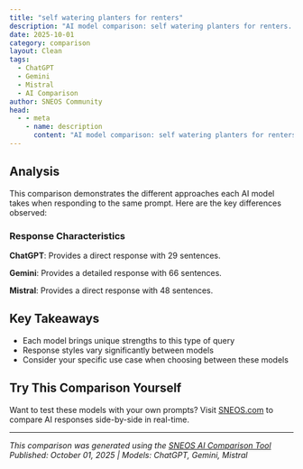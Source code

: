 ```yaml
---
title: "self watering planters for renters"
description: "AI model comparison: self watering planters for renters..."
date: 2025-10-01
category: comparison
layout: Clean
tags:
  - ChatGPT
  - Gemini
  - Mistral
  - AI Comparison
author: SNEOS Community
head:
  - - meta
    - name: description
      content: "AI model comparison: self watering planters for renters..."
---
```


<ChatComparison
  title="self watering planters for renters"
  prompt="self watering planters for renters"
  :responses='{
    "ChatGPT": "Self-watering planters are a great solution for renters because they make plant care easier and are usually portable, so you don\u2019t have to worry about permanent modifications to your space. Here are some excellent options and tips for self-watering planters suitable for renters:\n\n### Top Self-Watering Planters for Renters\n\n1. **Lechuza Self-Watering Planters**\n   - Stylish and modern look.\n   - Built-in water reservoir that keeps soil moist for weeks.\n   - Lightweight and portable.\n   - Good variety of sizes for indoor use.\n   \n2. **Bloem Lucca Self-Watering Planter**\n   - Affordable and simple design.\n   - Made from durable plastic with a water reservoir.\n   - Includes a water level indicator.\n   - Great for herbs, flowers, and small plants.\n\n3. **NurseryMate Self-Watering Planters**\n   - Available in kits with containers and soil pods.\n   - Easy to move around.\n   - Great for beginners.\n   \n4. **Levoit Self-Watering Herb Garden**\n   - Compact, ideal for windowsills.\n   - Comes with built-in water reservoir.\n   - Perfect for renters who want to grow kitchen herbs.\n\n5. **Boseto Self-Watering Planter Boxes**\n   - Larger capacity for multiple plants.\n   - Made from resin/plastic, lightweight.\n   - Suitable for balcony or indoor use.\n\n### Tips for Renters Using Self-Watering Planters\n- **Avoid heavy or large ceramic planters** that might damage surfaces.\n- Place planters on a tray or waterproof mat to protect floors or window sills from any possible leaks.\n- Choose planters with clear or visible water indicators to avoid over or underwatering.\n- Since these planters retain moisture, be sure to occasionally check soil health to prevent root rot.\n- Consider portable planters you can easily move outdoors or bring inside depending on the season.\n\n### Where to Buy\n- Amazon\n- Home Depot or Lowe\u2019s\n- Local garden centers\n- Online specialty plant shops\n\nWould you like recommendations for specific plant types or budget options?",
    "Gemini": "Okay, let\u0027s talk about self-watering planters for renters! They are a great way to keep your plants happy with minimal effort, especially when you might move frequently or have unpredictable schedules.\n\n**Why Self-Watering Planters are Great for Renters:**\n\n*   **Convenience:** Less frequent watering is ideal for busy lifestyles.\n*   **Plant Health:** Consistent moisture helps plants thrive.\n*   **Less Mess:** Reduces the chances of overwatering and spills (important for protecting rental properties).\n*   **Mobility:** Most are lightweight and easy to move when you relocate.\n*   **Variety:** Available in various sizes, styles, and materials to suit your decor.\n*   **Good for Travel:** Easier to leave your plants for a few days or a week.\n\n**Types of Self-Watering Planters (Suitable for Renters):**\n\nHere are a few of the most popular and renter-friendly options:\n\n1.  **Reservoir-Based Planters:**\n\n    *   **How they work:** These have a separate reservoir at the bottom of the pot.  Water wicks up to the soil through a rope, fabric strip, or porous material.\n    *   **Pros:** Simple, effective, widely available, can be made DIY.\n    *   **Cons:** Can sometimes become waterlogged if the wick system is too efficient or if the soil is too dense.\n    *   **Example Brands/Options:**\n        *   **Mkono Self Watering Planters:** (Often come in sets, various sizes and colors)\n        *   **Growneer Self Watering Planters:** (Similar to Mkono, also affordable)\n        *   Many generic brands available on Amazon, Etsy, and at garden centers. Look for \u0022self watering planter\u0022 or \u0022wicking planter.\u0022\n\n2.  **Sub-Irrigation Planters (SIPs):**\n\n    *   **How they work:** Similar to reservoir-based, but the plant\u0027s roots grow down into a water reservoir at the bottom. There is usually a platform or grid separating the soil from direct contact with the water.\n    *   **Pros:** Great for plants that like consistent moisture, can hold a larger water supply, less chance of water logging the leaves/soil.\n    *   **Cons:** Need to be careful about algae growth in the reservoir, might require a slightly more specialized potting mix.\n    *   **Example Brands/Options:**\n        *   **EarthBox:**  A popular, rectangular SIP often used for vegetables.  (Larger, but can be a good option if you have patio space.)\n        *   **Citysens:** Modular vertical garden systems with SIP technology. (Can be pricier, but very stylish and space-saving).\n        *   Many DIY SIP planter tutorials available online.\n\n3.  **Ceramic Self-Watering Spikes/Globes:**\n\n    *   **How they work:** Fill a ceramic globe with water and insert it into the soil. The porous ceramic slowly releases water into the soil as it dries out.\n    *   **Pros:** Simple to use, decorative, can be used with existing pots, good for small plants.\n    *   **Cons:** Need to refill frequently, may not provide enough water for large plants, can be fragile.\n    *   **Example Brands/Options:**\n        *   Many brands on Amazon and garden stores. Look for \u0022self watering globes,\u0022 \u0022watering spikes,\u0022 or \u0022aqua globes.\u0022\n\n4.  **DIY Self-Watering Planters (Great for Renters on a Budget):**\n\n    *   **Recycled Water Bottle Method:** Cut the bottle in half, invert the top half into the bottom half (with the cap removed), and fill the bottom with water. The soil in the top half wicks up the water.\n    *   **Wicking System with Jars/Containers:** Use a container with drainage holes. Place a wick (cotton rope, strip of fabric) through the drainage hole, with one end inside the pot and the other end submerged in a water reservoir below.\n    *   **Pros:** Inexpensive, customizable, uses recycled materials.\n    *   **Cons:** Requires some crafting skills, may not be as aesthetically pleasing as store-bought options.\n\n**Important Considerations for Renters:**\n\n*   **Size and Weight:**  Choose planters that are easy to move and won\u0027t be too heavy for your floors.\n*   **Material:**  Consider the planter material and how it will affect the weight and durability.  Plastic is lightweight and durable. Ceramic can be heavier and more fragile.\n*   **Placement:** Think about where you\u0027ll place the planters.  Will they be on a balcony, windowsill, or indoors?  Ensure the location gets the right amount of light for your chosen plants.\n*   **Drainage:**  Even with self-watering planters, it\u0027s a good idea to have some drainage in case of overwatering.  Ensure the planter has a drainage hole or a way to prevent the soil from becoming waterlogged.\n*   **Waterproof Saucers:**  Always use waterproof saucers under your planters to protect your floors and surfaces from water damage. This is *especially* important in a rental!\n*   **Rental Agreement:** Check your rental agreement for any restrictions on plants or modifications to the property.\n*   **Communication with Landlord:** If you\u0027re unsure about something, it\u0027s always a good idea to communicate with your landlord.\n*   **Soil Choice:** Use a good quality potting mix that drains well.  Avoid using garden soil, as it can become compacted and prevent proper drainage.\n\n**Plant Choices for Self-Watering Planters:**\n\n*   **Good Choices:** Herbs (basil, mint, chives), peace lilies, spider plants, snake plants, pothos, African violets, succulents (with careful watering), strawberries, tomatoes, peppers.\n*   **Plants to Avoid (Generally):** Plants that prefer very dry conditions (cacti), plants that need very frequent watering (ferns - can be done, but more challenging).\n\n**Tips for Using Self-Watering Planters:**\n\n*   **Don\u0027t Overwater Initially:** When you first plant, water the soil from the top to help the roots establish.  Then, fill the reservoir.\n*   **Monitor the Water Level:** Check the water level in the reservoir regularly.\n*   **Adjust Watering Frequency:**  Adjust the frequency of refilling the reservoir based on the plant\u0027s needs and the environmental conditions (temperature, humidity, light).\n*   **Fertilize Regularly:** Use a diluted liquid fertilizer when you water.\n*   **Clean the Planter Periodically:** Clean the planter regularly to prevent algae growth and mineral buildup.\n*   **Consider the Season:** Plants need less water in the winter.\n\n**Where to Buy:**\n\n*   **Online Retailers:** Amazon, Etsy, Wayfair\n*   **Garden Centers:** Local nurseries, Home Depot, Lowe\u0027s\n*   **Discount Stores:** Target, Walmart\n*   **Thrift Stores/Garage Sales:** You might find used planters for a bargain.\n\nBy carefully selecting the right type of self-watering planter and choosing plants that are well-suited to them, you can create a thriving indoor garden that\u0027s easy to care for and won\u0027t damage your rental property.  Good luck!\n",
    "Mistral": "Self-watering planters are a great option for renters because they are portable, easy to use, and help ensure your plants get the right amount of water without the need for constant attention. Here are some tips and recommendations for renters looking to use self-watering planters:\n\n### Types of Self-Watering Planters\n1. **Plastic Planters**: Lightweight and affordable, these are easy to move around and are often available in various sizes and designs.\n2. **Ceramic Planters**: More aesthetically pleasing but heavier and more expensive. They are durable and can add a touch of elegance to your space.\n3. **Fabric Planters**: Lightweight and flexible, these are great for balconies and small spaces. They are also eco-friendly and can be folded for storage.\n4. **DIY Planters**: You can make your own self-watering planters using recycled materials like plastic bottles or buckets. This can be a cost-effective and sustainable option.\n\n### Key Features to Look For\n1. **Water Reservoir**: Ensure the planter has a sufficient water reservoir to keep your plants hydrated for an extended period.\n2. **Drainage**: Good drainage is essential to prevent root rot. Look for planters with drainage holes or a built-in drainage system.\n3. **Portability**: Since you might need to move the planters around, consider the weight and ease of handling.\n4. **Durability**: Choose materials that are durable and can withstand outdoor conditions if you plan to keep them on a balcony or patio.\n\n### Tips for Renters\n1. **Space Considerations**: Measure your available space to ensure the planters fit well. Consider vertical planters if you have limited floor space.\n2. **Light Requirements**: Place your planters in areas that receive the appropriate amount of sunlight for your specific plants.\n3. **Maintenance**: Regularly check the water levels and ensure the planters are clean to prevent pests and diseases.\n4. **Aesthetics**: Choose planters that complement your rental\u0027s decor. Neutral colors and simple designs can blend well with most interiors.\n5. **Lease Agreements**: Make sure your lease allows for plants and planters, especially if you plan to place them on balconies or common areas.\n\n### Recommended Plants for Self-Watering Planters\n1. **Herbs**: Basil, parsley, and mint are easy to grow and thrive in self-watering planters.\n2. **Vegetables**: Lettuce, spinach, and radishes are good choices for small spaces.\n3. **Flowers**: Petunias, marigolds, and pansies are colorful and low-maintenance.\n4. **Houseplants**: Snake plants, pothos, and spider plants are hardy and can tolerate a variety of conditions.\n\n### Where to Buy\n1. **Online Retailers**: Websites like Amazon, Wayfair, and Etsy offer a wide variety of self-watering planters.\n2. **Home Improvement Stores**: Stores like Home Depot, Lowe\u0027s, and local nurseries often carry a selection of self-watering planters.\n3. **Specialty Shops**: Garden centers and specialty plant stores may have unique and high-quality options.\n\nBy choosing the right self-watering planters and plants, you can create a beautiful and low-maintenance indoor or outdoor garden that\u0027s perfect for your rental space."
  }'
  published-date="18:02"
/>

## Analysis

This comparison demonstrates the different approaches each AI model takes when responding to the same prompt. Here are the key differences observed:

### Response Characteristics

**ChatGPT**: Provides a direct response with 29 sentences. 

**Gemini**: Provides a detailed response with 66 sentences. 

**Mistral**: Provides a direct response with 48 sentences. 

## Key Takeaways

- Each model brings unique strengths to this type of query
- Response styles vary significantly between models
- Consider your specific use case when choosing between these models

## Try This Comparison Yourself

Want to test these models with your own prompts? Visit [SNEOS.com](https://sneos.com) to compare AI responses side-by-side in real-time.

---

*This comparison was generated using the [SNEOS AI Comparison Tool](https://sneos.com)*
*Published: October 01, 2025 | Models: ChatGPT, Gemini, Mistral*
